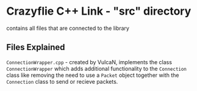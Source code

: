 # Crazyflie C++ Link - "src" directory

contains all files that are connected to the library

## Files Explained

`ConnectionWrapper.cpp` - created by VulcaN, implements the class `ConnectionWrapper` which adds additional functionality
to the `Connection` class like removing the need to use a `Packet` object together with the `Connection` class to send or recieve packets.

